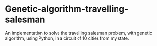 # Genetic-algorithm-travelling-salesman
An implementation to solve the travelling salesman problem, with genetic algorithm, using Python, in a circuit of 10 cities from my state.
